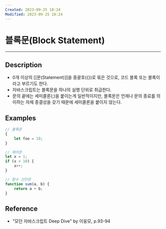 ```yaml
---
Created: 2023-09-25 18:24
Modified: 2023-09-25 18:24
---
```


# 블록문(Block Statement)
---
## Description
- 0개 이상의 [[문(Statement)]]을 중괄호({})로 묶은 것으로, 코드 블록 또는 블록이라고 부르기도 한다.
- 자바스크립트는 블록문을 하나의 실행 단위로 취급한다.
- 문의 끝에는 세미콜론(;)을 붙이는게 일반적이지만, 블록문은 언제나 문의 종료를 의미하는 자체 종결성을 갖기 때문에 세미콜론을 붙이지 않는다.
## Examples
```jsx
// 블록문
{
	let foo = 10;
}

// 제어문
let x = 1;
if (x < 10) {
	x++;
}

// 함수 선언문
function sum(a, b) {
	return a + b;
}
```
## Reference
- "모던 자바스크립트 Deep Dive" by 이웅모, p.93-94